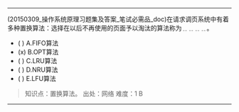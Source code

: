 ---
(20150309_操作系统原理习题集及答案_笔试必需品_doc)在请求调页系统中有着多种置换算法：选择在以后不再使用的页面予以淘汰的算法称为﹎﹎﹎﹎。
- ( ) A.FIFO算法 
- (x) B.OPT算法 
- ( ) C.LRU算法 
- ( ) D.NRU算法 
- ( ) E.LFU算法

> 知识点：置换算法。
> 出处：网络
> 难度：1
> B

---